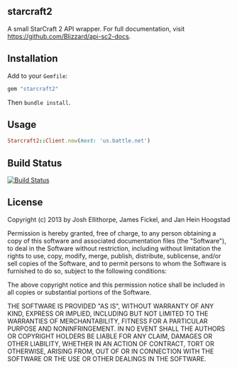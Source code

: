 ## starcraft2

A small StarCraft 2 API wrapper. For full documentation, visit https://github.com/Blizzard/api-sc2-docs.

## Installation

Add to your `Gemfile`:

```ruby
gem "starcraft2"
```

Then `bundle install`.

## Usage

```ruby
Starcraft2::Client.new(host: 'us.battle.net')
```

## Build Status
[![Build Status](https://travis-ci.org/zquestz/starcraft2.png)](https://travis-ci.org/zquestz/starcraft2)

## License

Copyright (c) 2013 by Josh Ellithorpe, James Fickel, and Jan Hein Hoogstad

Permission is hereby granted, free of charge, to any person obtaining a copy of this software and associated documentation files (the "Software"), to deal in the Software without restriction, including without limitation the rights to use, copy, modify, merge, publish, distribute, sublicense, and/or sell copies of the Software, and to permit persons to whom the Software is furnished to do so, subject to the following conditions:

The above copyright notice and this permission notice shall be included in all copies or substantial portions of the Software.

THE SOFTWARE IS PROVIDED "AS IS", WITHOUT WARRANTY OF ANY KIND, EXPRESS OR IMPLIED, INCLUDING BUT NOT LIMITED TO THE WARRANTIES OF MERCHANTABILITY, FITNESS FOR A PARTICULAR PURPOSE AND NONINFRINGEMENT. IN NO EVENT SHALL THE AUTHORS OR COPYRIGHT HOLDERS BE LIABLE FOR ANY CLAIM, DAMAGES OR OTHER LIABILITY, WHETHER IN AN ACTION OF CONTRACT, TORT OR OTHERWISE, ARISING FROM, OUT OF OR IN CONNECTION WITH THE SOFTWARE OR THE USE OR OTHER DEALINGS IN THE SOFTWARE.
